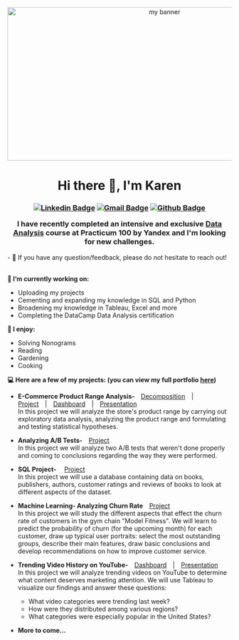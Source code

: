 <p align="center">
<img width="691" height="345" src="https://user-images.githubusercontent.com/99136427/171146730-f1b254c3-30d4-4f2d-b016-3231fa64836a.png" alt="my banner">
</p>
<h1 align="center">
Hi there 👋, I'm Karen
</h1>
<h3 align="center">
  
  [![Linkedin Badge](https://img.shields.io/badge/-Karen%20Mitlin-0077b5?logo=linkedin&logoColor=white&style=flat&link=https://www.linkedin.com/in/karen-mitlin/)](https://www.linkedin.com/in/karen-mitlin/)
[![Gmail Badge](https://img.shields.io/badge/-karen.mitlin@gmail.com-c14438?style=flat-square&logo=Gmail&logoColor=white&link=mailto:karen.mitlin@gmail.com)](mailto:karen.mitlin@gmail.com)
[![Github Badge](https://img.shields.io/badge/-Portfolio-181717?logo=github&logoColor=white&style=flat&link=https://github.com/KarenMitlin/Portfolio-Practicum-Projects)](https://github.com/KarenMitlin/Portfolio-Practicum-Projects)
  
  I have recently completed an intensive and exclusive <a href="https://slack-files.com/files-pri-safe/TPV9DP0N4-F03GN3J8HEU/karen_mitlin_28.04.22-2.pdf?c=1653997366-28331d345c1cfd56" target="_blank" rel="noreferrer">Data Analysis</a> course at Practicum 100 by Yandex and I'm looking for new challenges.
           
  </h3>
- 💬 If you have any question/feedback, please do not hesitate to reach out!<br/><br/>

<b> 🌱 I’m currently working on: </b>
  
  - Uploading my projects
  - Cementing and expanding my knowledge in SQL and Python
  - Broadening my knowledge in Tableau, Excel and more
  - Completing the DataCamp Data Analysis certification
  
<b> :sunflower: I enjoy: </b>
  
  - Solving Nonograms
  - Reading
  - Gardening
  - Cooking

<b> :computer: Here are a few of my projects: (you can view my full portfolio <a href="https://github.com/KarenMitlin/Portfolio-Practicum-Projects"> here</a>) </b>

 - <b>E-Commerce Product Range Analysis-</b>&emsp;<a href="https://nbviewer.org/github/KarenMitlin/Portfolio-Practicum-Projects/blob/main/E-Commerce%20Product%20Range%20Analysis/Decomposition.ipynb">Decomposition</a>&emsp;|&emsp;<a href="https://nbviewer.org/github/KarenMitlin/Portfolio-Practicum-Projects/blob/main/E-Commerce%20Product%20Range%20Analysis/E-Commerce%20Product%20Range%20Analysis.ipynb">Project</a>&emsp;|&emsp;<a href="https://public.tableau.com/app/profile/karen.mitlin/viz/AverageDailyRevenuebyCategoryThroughouttheYear/Sheet1?publish=yes">Dashboard</a>&emsp;|&emsp;<a href="https://github.com/KarenMitlin/Portfolio-Practicum-Projects/files/8817861/Final.Project-.Presentation.pdf">Presentation</a><br/>
 In this project we will analyze the store's product range by carrying out exploratory data analysis, analyzing the product range and formulating and testing statistical hypotheses.
 - <b>Analyzing A/B Tests-</b>&emsp;<a href="https://nbviewer.org/github/KarenMitlin/Portfolio-Practicum-Projects/blob/main/Analyzing%20AB%20Tests/AB%20Testing.ipynb">Project</a><br/>
 In this project we will analyze two A/B tests that weren't done properly and coming to conclusions regarding the way they were performed.
- <b>SQL Project-</b>&emsp; <a href="https://nbviewer.org/github/KarenMitlin/Portfolio-Practicum-Projects/blob/8c6c256c7929b3188d480df89f26bda61a53d839/SQL%20Project/SQL.ipynb">Project</a><br/>
In this project we will use a database containing data on books, publishers, authors, customer ratings and reviews of books to look at different aspects of the dataset.
- <b>Machine Learning- Analyzing Churn Rate</b>&emsp;<a href="https://nbviewer.org/github/KarenMitlin/Portfolio-Practicum-Projects/blob/main/Machine%20Learning-Analyzing%20Churn%20Rate/Machine%20Learning-Analyzing%20Churn%20Rate.ipynb">Project</a><br/>
In this project we will study the different aspects that effect the churn rate of customers in the gym chain "Model Fitness". We will learn to predict the probability of churn (for the upcoming month) for each customer, draw up typical user portraits: select the most outstanding groups, describe their main features, draw basic conclusions and develop recommendations on how to improve customer service.

- <b>Trending Video History on YouTube-</b>&emsp;<a href="https://public.tableau.com/app/profile/karen.mitlin/viz/Trending-VideoHistoryonYouTube/Dashboard1?publish=yes">Dashboard</a>&emsp;|&emsp;<a href="https://github.com/KarenMitlin/Portfolio-Practicum-Projects/files/8842650/Trending.Video.History.on.YouTube-.Presentation.pd">Presentation</a><br/>
In this project we will analyze trending videos on YouTube to determine what content deserves marketing attention. We will use Tableau to visualize our findings and answer these questions:
  - What video categories were trending last week?
  - How were they distributed among various regions?
  - What categories were especially popular in the United States?

- <b>More to come...</b>
